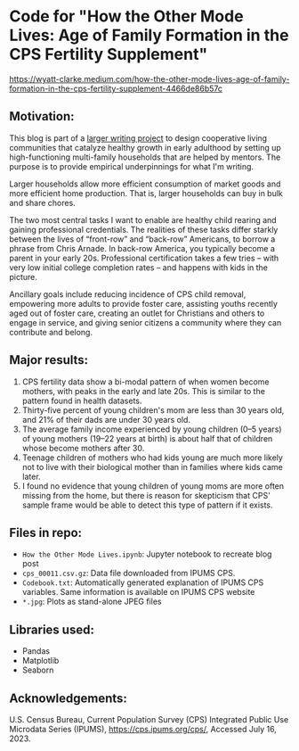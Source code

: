 # Code for "How the Other Mode Lives: Age of Family Formation in the CPS Fertility Supplement"

https://wyatt-clarke.medium.com/how-the-other-mode-lives-age-of-family-formation-in-the-cps-fertility-supplement-4466de86b57c

## Motivation: 
This blog is part of a [larger writing project](https://github.com/wyattclarke/half-baked-ideas-blog/blob/master/_posts/2022-07-22-commune-dreaming.md) to design cooperative living communities that catalyze healthy growth in early adulthood by setting up high-functioning multi-family households that are helped by mentors. The purpose is to provide empirical underpinnings for what I'm writing. 

Larger households allow more efficient consumption of market goods and more efficient home production. That is, larger households can buy in bulk and share chores.

The two most central tasks I want to enable are healthy child rearing and gaining professional credentials. The realities of these tasks differ starkly between the lives of “front-row” and “back-row” Americans, to borrow a phrase from Chris Arnade. In back-row America, you typically become a parent in your early 20s. Professional certification takes a few tries – with very low initial college completion rates – and happens with kids in the picture.

Ancillary goals include reducing incidence of CPS child removal, empowering more adults to provide foster care, assisting youths recently aged out of foster care, creating an outlet for Christians and others to engage in service, and giving senior citizens a community where they can contribute and belong.

## Major results: 
1. CPS fertility data show a bi-modal pattern of when women become mothers, with peaks in the early and late 20s. This is similar to the pattern found in health datasets.
2. Thirty-five percent of young children's mom are less than 30 years old, and 21% of their dads are under 30 years old.
3. The average family income experienced by young children (0–5 years) of young mothers (19–22 years at birth) is about half that of children whose become mothers after 30. 
4. Teenage children of mothers who had kids young are much more likely not to live with their biological mother than in families where kids came later. 
5. I found no evidence that young children of young moms are more often missing from the home, but there is reason for skepticism that CPS' sample frame would be able to detect this type of pattern if it exists.

## Files in repo:
- `How the Other Mode Lives.ipynb`: Jupyter notebook to recreate blog post
- `cps_00011.csv.gz`: Data file downloaded from IPUMS CPS. 
- `Codebook.txt`: Automatically generated explanation of IPUMS CPS variables. Same information is available on IPUMS CPS website
- `*.jpg`: Plots as stand-alone JPEG files

## Libraries used:
- Pandas
- Matplotlib
- Seaborn

## Acknowledgements:
U.S. Census Bureau, Current Population Survey (CPS) Integrated Public Use Microdata Series (IPUMS), https://cps.ipums.org/cps/, Accessed July 16, 2023.

